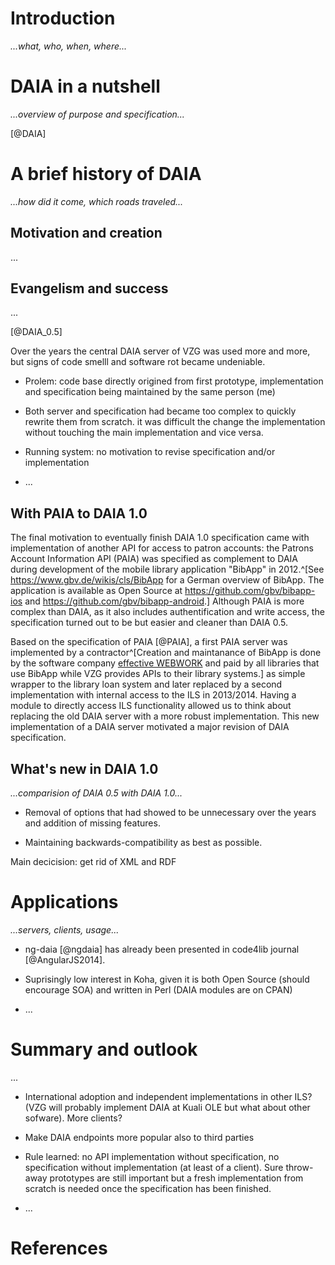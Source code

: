 # Introduction

*...what, who, when, where...*

# DAIA in a nutshell

*...overview of purpose and specification...*

[@DAIA]

# A brief history of DAIA

*...how did it come, which roads traveled...*

## Motivation and creation

...

## Evangelism and success

...

[@DAIA_0.5]

Over the years the central DAIA server of VZG was used more and more, but
signs of code smelll and software rot became undeniable.

- Prolem: code base directly origined from first prototype,
  implementation and specification being maintained by the same 
  person (me)

- Both server and specification had became too complex to quickly rewrite them
  from scratch. it was difficult the change the implementation without
  touching the main implementation and vice versa.

- Running system: no motivation to revise specification and/or implementation

- ...

## With PAIA to DAIA 1.0

The final motivation to eventually finish DAIA 1.0 specification came with
implementation of another API for access to patron accounts: the Patrons
Account Information API (PAIA) was specified as complement to DAIA during
development of the mobile library application "BibApp" in 2012.^[See
<https://www.gbv.de/wikis/cls/BibApp> for a German overview of BibApp. The
application is available as Open Source at <https://github.com/gbv/bibapp-ios>
and <https://github.com/gbv/bibapp-android>.] Although PAIA is more complex
than DAIA, as it also includes authentification and write access, the
specification turned out to be but easier and cleaner than DAIA 0.5. 

Based on the specification of PAIA [@PAIA], a first PAIA server was
implemented by a contractor^[Creation and maintanance of BibApp is done by the
software company [effective WEBWORK](http://www.effective-webwork.de/) and
paid by all libraries that use BibApp while VZG provides APIs to their library
systems.] as simple wrapper to the library loan system and later replaced by a
second implementation with internal access to the ILS in 2013/2014.  Having a
module to directly access ILS functionality allowed us to think about
replacing the old DAIA server with a more robust implementation. This new
implementation of a DAIA server motivated a major revision of DAIA
specification.

## What's new in DAIA 1.0

*...comparision of DAIA 0.5 with DAIA 1.0...*

- Removal of options that had showed to be unnecessary over the years
  and addition of missing features.

- Maintaining backwards-compatibility as best as possible.

Main decicision: get rid of XML and RDF

# Applications

*...servers, clients, usage...*

- ng-daia [@ngdaia]
  has already been presented in code4lib journal [@AngularJS2014].

- Suprisingly low interest in Koha, given it is both Open Source
  (should encourage SOA) and written in Perl (DAIA modules are on CPAN)

- ... 

# Summary and outlook

...

- International adoption and independent implementations in other
  ILS? (VZG will probably implement DAIA at Kuali OLE but what about
  other sofware). More clients? 

- Make DAIA endpoints more popular also to third parties

- Rule learned: no API implementation without specification, no specification
  without implementation (at least of a client). Sure throw-away prototypes
  are still important but a fresh implementation from scratch is needed once
  the specification has been finished.

- ...

# References
